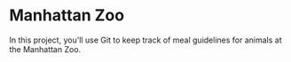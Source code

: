 # Manhattan Zoo

In this project, you'll use Git to keep track of meal guidelines for animals at the Manhattan Zoo.